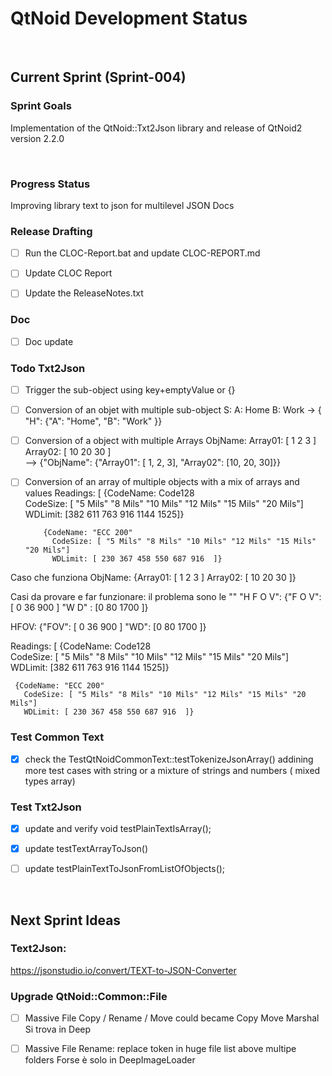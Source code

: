 # QtNoid Development Status
&nbsp;
## Current Sprint (Sprint-004)

### Sprint Goals
Implementation of the QtNoid::Txt2Json library and release of 
QtNoid2 version 2.2.0

&nbsp;

### Progress Status
Improving library text to json for multilevel JSON Docs


### Release Drafting
- [ ] Run the CLOC-Report.bat and update CLOC-REPORT.md
- [ ] Update CLOC Report
- [ ] Update the ReleaseNotes.txt




### Doc
- [ ] Doc update


### Todo Txt2Json
- [ ] Trigger the sub-object using key+emptyValue or {}
- [ ] Conversion of an objet with multiple sub-object
     S:
       A: Home
       B: Work
     -> { "H": {"A": "Home", "B": "Work"  }}

- [ ] Conversion of a object with multiple Arrays
     ObjName:
          Array01: [ 1  2  3 ]
          Array02: [ 10  20  30 ]          
     --> {"ObjName": {"Array01": [ 1, 2, 3], "Array02": [10, 20, 30]}}

- [ ] Conversion of an array of multiple objects with a mix of arrays and values
     Readings: [
         {CodeName: Code128             
          CodeSize: [ "5 Mils" "8 Mils" "10 Mils" "12 Mils" "15 Mils"  "20 Mils"]
          WDLimit: [382  611 763 916 1144 1525]}
     
          {CodeName: "ECC 200"
            CodeSize: [ "5 Mils" "8 Mils" "10 Mils" "12 Mils" "15 Mils" "20 Mils"]
            WDLimit: [ 230 367 458 550 687 916  ]}

Caso che funziona
ObjName:
    {Array01: [ 1  2  3 ]
    Array02: [ 10  20  30 ]}
    
Casi da provare e far funzionare:
il problema sono le ""
"H F O V": 
     {"F O V": [ 0  36  900 ]
      "W D" : [0  80  1700 ]}

HFOV: 
     {"FOV": [ 0  36  900 ]
      "WD": [0  80  1700 ]}


Readings: [
    {CodeName: Code128             
     CodeSize: [ "5 Mils" "8 Mils" "10 Mils" "12 Mils" "15 Mils"  "20 Mils"]
     WDLimit: [382  611 763 916 1144 1525]}

     {CodeName: "ECC 200"
       CodeSize: [ "5 Mils" "8 Mils" "10 Mils" "12 Mils" "15 Mils" "20 Mils"]
       WDLimit: [ 230 367 458 550 687 916  ]}


### Test Common Text
- [x] check the TestQtNoidCommonText::testTokenizeJsonArray() addining
     more test cases with string or a mixture of strings and numbers (
     mixed types array)


### Test Txt2Json
- [x] update and verify void testPlainTextIsArray();
- [x] update testTextArrayToJson()
- [ ] update testPlainTextToJsonFromListOfObjects();


&nbsp;
## Next Sprint Ideas

### Text2Json:
https://jsonstudio.io/convert/TEXT-to-JSON-Converter


### Upgrade QtNoid::Common::File
- [ ] Massive File Copy / Rename / Move could became Copy Move Marshal
      Si trova in Deep  
- [ ] Massive File Rename: replace token in huge file list above multipe folders
      Forse è solo in DeepImageLoader
    

